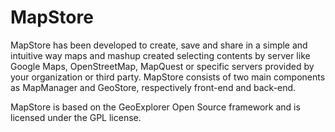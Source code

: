 MapStore
========
MapStore has been  developed to create, save and share in a simple and intuitive way maps and mashup created selecting contents by server like Google Maps, OpenStreetMap, MapQuest or specific servers provided by your organization or third party. 
MapStore consists of two main components as MapManager and GeoStore, respectively front-end and back-end. 

MapStore is based on the GeoExplorer Open Source framework and is licensed under the GPL license.
